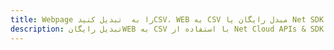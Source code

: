 ---title: Webpage را به  تبدیل کنیدCSV، WEB به CSV مبدل رایگان یا Net SDKdescription: تبدیل رایگانWEB به CSV با استفاده از Net Cloud APIs & SDK همچنین اسناد PDF را در Cloud ایجاد، ویرایش و رندر کنید.---
